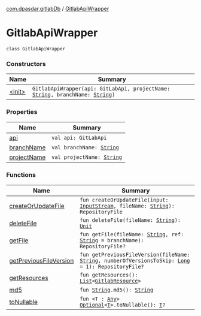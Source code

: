 [com.dpasdar.gitlabDb](../index.md) / [GitlabApiWrapper](./index.md)

# GitlabApiWrapper

`class GitlabApiWrapper`

### Constructors

| Name | Summary |
|---|---|
| [&lt;init&gt;](-init-.md) | `GitlabApiWrapper(api: GitLabApi, projectName: `[`String`](https://kotlinlang.org/api/latest/jvm/stdlib/kotlin/-string/index.html)`, branchName: `[`String`](https://kotlinlang.org/api/latest/jvm/stdlib/kotlin/-string/index.html)`)` |

### Properties

| Name | Summary |
|---|---|
| [api](api.md) | `val api: GitLabApi` |
| [branchName](branch-name.md) | `val branchName: `[`String`](https://kotlinlang.org/api/latest/jvm/stdlib/kotlin/-string/index.html) |
| [projectName](project-name.md) | `val projectName: `[`String`](https://kotlinlang.org/api/latest/jvm/stdlib/kotlin/-string/index.html) |

### Functions

| Name | Summary |
|---|---|
| [createOrUpdateFile](create-or-update-file.md) | `fun createOrUpdateFile(input: `[`InputStream`](https://docs.oracle.com/javase/6/docs/api/java/io/InputStream.html)`, fileName: `[`String`](https://kotlinlang.org/api/latest/jvm/stdlib/kotlin/-string/index.html)`): RepositoryFile` |
| [deleteFile](delete-file.md) | `fun deleteFile(fileName: `[`String`](https://kotlinlang.org/api/latest/jvm/stdlib/kotlin/-string/index.html)`): `[`Unit`](https://kotlinlang.org/api/latest/jvm/stdlib/kotlin/-unit/index.html) |
| [getFile](get-file.md) | `fun getFile(fileName: `[`String`](https://kotlinlang.org/api/latest/jvm/stdlib/kotlin/-string/index.html)`, ref: `[`String`](https://kotlinlang.org/api/latest/jvm/stdlib/kotlin/-string/index.html)` = branchName): RepositoryFile?` |
| [getPreviousFileVersion](get-previous-file-version.md) | `fun getPreviousFileVersion(fileName: `[`String`](https://kotlinlang.org/api/latest/jvm/stdlib/kotlin/-string/index.html)`, numberOfVersionsToSkip: `[`Long`](https://kotlinlang.org/api/latest/jvm/stdlib/kotlin/-long/index.html)` = 1): RepositoryFile?` |
| [getResources](get-resources.md) | `fun getResources(): `[`List`](https://kotlinlang.org/api/latest/jvm/stdlib/kotlin.collections/-list/index.html)`<`[`GitlabResource`](../-gitlab-resource/index.md)`>` |
| [md5](md5.md) | `fun `[`String`](https://kotlinlang.org/api/latest/jvm/stdlib/kotlin/-string/index.html)`.md5(): `[`String`](https://kotlinlang.org/api/latest/jvm/stdlib/kotlin/-string/index.html) |
| [toNullable](to-nullable.md) | `fun <T : `[`Any`](https://kotlinlang.org/api/latest/jvm/stdlib/kotlin/-any/index.html)`> `[`Optional`](https://docs.oracle.com/javase/6/docs/api/java/util/Optional.html)`<`[`T`](to-nullable.md#T)`>.toNullable(): `[`T`](to-nullable.md#T)`?` |
